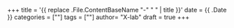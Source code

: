 +++
title = '{{ replace .File.ContentBaseName "-" " " | title }}'
date = {{ .Date }}
categories = [""]
tags = [""]
author=  "X-lab"
draft = true
+++
